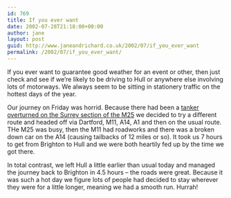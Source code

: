 ```yaml
---
id: 769
title: If you ever want
date: 2002-07-28T21:18:00+00:00
author: jane
layout: post
guid: http://www.janeandrichard.co.uk/2002/07/if_you_ever_want
permalink: /2002/07/if_you_ever_want/
---
```

If you ever want to guarantee good weather for an event or other, then just check and see if we&#8217;re likely to be driving to Hull or anywhere else involving lots of motorways. We always seem to be sitting in stationery traffic on the hottest days of the year. 

Our journey on Friday was horrid. Because there had been a [tanker overturned on the Surrey section of the M25](http://news.bbc.co.uk/1/hi/england/2152970.stm) we decided to try a different route and headed off via Dartford, M11, A14, A1 and then on the usual route. THe M25 was busy, then the M11 had roadworks and there was a broken down car on the A14 (causing tailbacks of 12 miles or so). It took us 7 hours to get from Brighton to Hull and we were both heartily fed up by the time we got there.

In total contrast, we left Hull a little earlier than usual today and managed the journey back to Brighton in 4.5 hours &#8211; the roads were great. Because it was such a hot day we figure lots of people had decided to stay wherever they were for a little longer, meaning we had a smooth run. Hurrah!